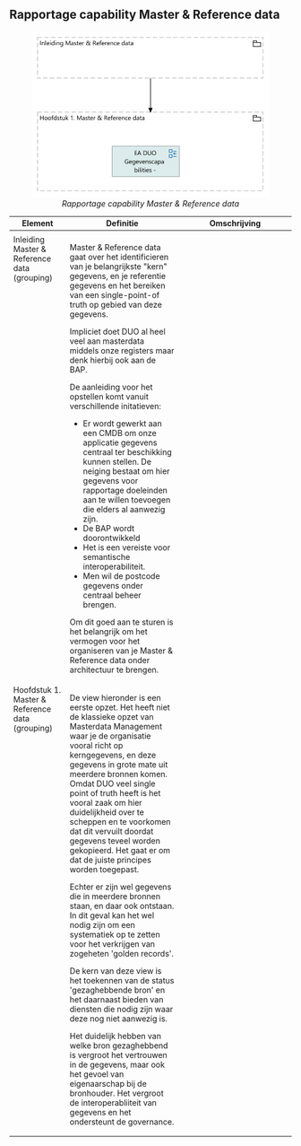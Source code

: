 ## Rapportage capability Master & Reference data
<figure align="center">
  <img width="480" src="2025-02-03_Rapportage_capability_Master___Reference_data/Rapportage_capability_Master___Reference_data.svg" alt="Rapportage capability Master & Reference data">
  <figcaption><i>Rapportage capability Master & Reference data</i></figcaption>
</figure>

<table>
  <thead>
    <tr>
      <th colspan="1" width="20%">Element</th>
      <th rowspan="2" width="40%">Definitie</th>
      <th rowspan="2" width="40%">Omschrijving</th>
    </tr>
  </thead>
  <tbody>
    <tr><td></td><td></td></tr>
    <tr valign="top")>
      <td colspan="1">Inleiding Master & Reference data 
(grouping)</td>
      <td><p>Master &amp; Reference data gaat over het identificieren van je belangrijkste "kern" gegevens, en je referentie gegevens en het bereiken van een single-point-of truth op gebied van deze gegevens. </p>
<p>Impliciet doet DUO al heel veel aan masterdata middels onze registers maar denk hierbij ook aan de BAP.</p>
<p>De aanleiding voor het opstellen komt vanuit verschillende initatieven:</p>
<ul>
<li>Er wordt gewerkt aan een CMDB om onze applicatie gegevens centraal ter beschikking kunnen stellen. De neiging bestaat om hier gegevens voor rapportage doeleinden aan te willen toevoegen die elders al aanwezig zijn.</li>
<li>De BAP wordt doorontwikkeld</li>
<li>Het is een vereiste voor semantische interoperabiliteit.</li>
<li>Men wil de postcode gegevens onder centraal beheer brengen.</li>
</ul>
<p>Om dit goed aan te sturen is het belangrijk om het vermogen voor het organiseren van je Master &amp; Reference data onder architectuur te brengen.</p></td>
    </tr>
    <tr valign="top")>
      <td colspan="1">Hoofdstuk 1. Master & Reference data 
(grouping)</td>
      <td><p>De view hieronder is een eerste opzet. Het heeft niet de klassieke opzet van Masterdata Management waar je de organisatie vooral richt op kerngegevens, en deze gegevens in grote mate uit meerdere bronnen komen. Omdat DUO veel single point of truth heeft is het vooral zaak om hier duidelijkheid over te scheppen en te voorkomen dat dit vervuilt doordat gegevens teveel worden gekopieerd. Het gaat er om dat de juiste principes worden toegepast.</p>
<p>Echter er zijn wel gegevens die in meerdere bronnen staan, en daar ook ontstaan. In dit geval kan het wel nodig zijn om een systematiek op te zetten voor het verkrijgen van zogeheten 'golden records'.</p>
<p>De kern van deze view is het toekennen van de status 'gezaghebbende bron' en het daarnaast bieden van diensten die nodig zijn waar deze nog niet aanwezig is. </p>
<p>Het duidelijk hebben van welke bron gezaghebbend is vergroot het vertrouwen in de gegevens, maar ook het gevoel van eigenaarschap bij de bronhouder. Het vergroot de interoperabliiteit van gegevens en het ondersteunt de governance.</p></td>
    </tr>
  </tbody>
</table>


